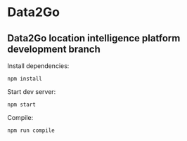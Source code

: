 # Data2Go
Data2Go location intelligence platform development branch
---

Install dependencies:
```
npm install
```

Start dev server:
```
npm start
```

Compile:
```
npm run compile
```
